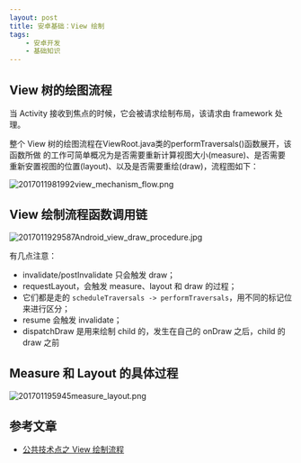 ```yaml
---
layout: post
title: 安卓基础：View 绘制
tags:
    - 安卓开发
    - 基础知识
---
```


## View 树的绘图流程

当 Activity 接收到焦点的时候，它会被请求绘制布局，该请求由 framework 处理。

整个 View 树的绘图流程在ViewRoot.java类的performTraversals()函数展开，该函数所做 的工作可简单概况为是否需要重新计算视图大小(measure)、是否需要重新安置视图的位置(layout)、以及是否需要重绘(draw)，流程图如下：

![2017011981992view_mechanism_flow.png](https://imgs.babits.top/2017011981992view_mechanism_flow.png)

## View 绘制流程函数调用链

![2017011929587Android_view_draw_procedure.jpg](https://imgs.babits.top/2017011929587Android_view_draw_procedure.jpg)

有几点注意：

+ invalidate/postInvalidate 只会触发 draw；
+ requestLayout，会触发 measure、layout 和 draw 的过程；
+ 它们都是走的 `scheduleTraversals -> performTraversals`，用不同的标记位来进行区分；
+ resume 会触发 invalidate；
+ dispatchDraw 是用来绘制 child 的，发生在自己的 onDraw 之后，child 的 draw 之前

## Measure 和 Layout 的具体过程

![201701195945measure_layout.png](https://imgs.babits.top/201701195945measure_layout.png)

## 参考文章

+ [公共技术点之 View 绘制流程](http://a.codekk.com/detail/Android/lightSky/%E5%85%AC%E5%85%B1%E6%8A%80%E6%9C%AF%E7%82%B9%E4%B9%8B%20View%20%E7%BB%98%E5%88%B6%E6%B5%81%E7%A8%8B)
